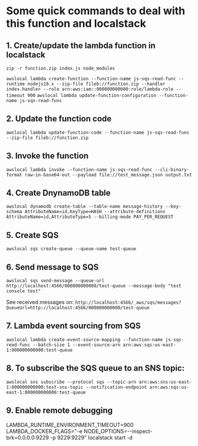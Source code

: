 Some quick commands to deal with this function and localstack
=======

## 1. Create/update the lambda function in localstack

`zip -r function.zip index.js node_modules`

`awslocal lambda create-function --function-name js-sqs-read-func --runtime nodejs18.x --zip-file fileb://function.zip --handler index.handler --role arn:aws:iam::000000000000:role/lambda-role --timeout 900`
`awslocal lambda update-function-configuration --function-name js-sqs-read-func`

## 2. Update the function code

`awslocal lambda update-function-code --function-name js-sqs-read-func --zip-file fileb://function.zip`

## 3. Invoke the function

`awslocal lambda invoke --function-name js-sqs-read-func --cli-binary-format raw-in-base64-out --payload file://test_message.json output.txt`

## 4. Create DnynamoDB table

`awslocal dynamodb create-table --table-name message-history --key-schema AttributeName=id,KeyType=HASH --attribute-definitions AttributeName=id,AttributeType=S --billing-mode PAY_PER_REQUEST`

## 5. Create SQS

`awslocal sqs create-queue --queue-name test-queue`

## 6. Send message to SQS

`awslocal sqs send-message --queue-url http://localhost:4566/000000000000/test-queue --message-body "test console test"`

See received messages on:
`http://localhost:4566/_aws/sqs/messages?QueueUrl=http://localhost:4566/000000000000/test-queue`


## 7. Lambda event sourcing from SQS

`awslocal lambda create-event-source-mapping --function-name js-sqs-read-func --batch-size 1 --event-source-arn arn:aws:sqs:us-east-1:000000000000:test-queue`

## 8. To subscribe the SQS queue to an SNS topic:

`awslocal sns subscribe --protocol sqs --topic-arn arn:aws:sns:us-east-1:000000000000:test-sns-topic --notification-endpoint arn:aws:sqs:us-east-1:000000000000:test-queue`

## 9. Enable remote debugging

LAMBDA_RUNTIME_ENVIRONMENT_TIMEOUT=900 LAMBDA_DOCKER_FLAGS="-e NODE_OPTIONS=--inspect-brk=0.0.0.0:9229 -p 9229:9229" localstack start -d